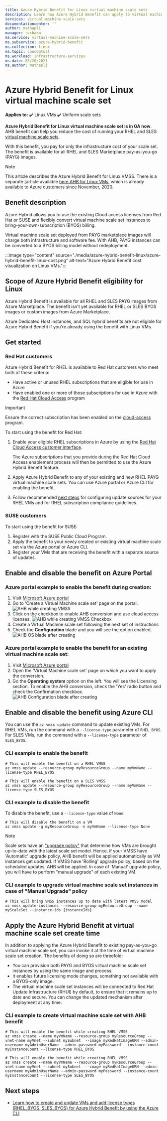 ```yaml
---
title: Azure Hybrid Benefit for Linux virtual machine scale sets 
description: Learn how Azure Hybrid Benefit can apply to virtual machine scale set to help you save money on your Linux virtual machines running on Azure.
services: virtual-machine-scale-sets
documentationcenter: ''
author: mathapli
manager: rochakm
ms.service: virtual-machine-scale-sets
ms.subservice: azure-hybrid-benefit
ms.collection: linux
ms.topic: conceptual
ms.workload: infrastructure-services
ms.date: 03/20/2021
ms.author: mathapli
---
```




# Azure Hybrid Benefit for Linux virtual machine scale set

**Applies to:** :heavy_check_mark: Linux VMs :heavy_check_mark: Uniform scale sets

**Azure Hybrid Benefit for Linux virtual machine scale set is in GA now**. AHB benefit can help you reduce the cost of running your RHEL and SLES [virtual machine scale sets](overview.md).

With this benefit, you pay for only the infrastructure cost of your scale set. The benefit is available for all RHEL and SLES Marketplace pay-as-you-go (PAYG) images.


>[!NOTE]
> This article describes the Azure Hybrid Benefit for Linux VMSS. There is a separate [article available [here AHB for Linux VMs](../virtual-machines/linux/azure-hybrid-benefit-linux.md), which is already available to Azure customers since November, 2020.

## Benefit description
Azure Hybrid allows you to use the existing Cloud access licenses from Red Hat or SUSE and flexibly convert virtual machine scale set instances to bring-your-own-subscription (BYOS) billing. 

Virtual machine scale set deployed from PAYG marketplace images will charge both infrastructure and software fee. With AHB, PAYG instances can be converted to a BYOS billing model without redeployment.

:::image type="content" source="./media/azure-hybrid-benefit-linux/azure-hybrid-benefit-linux-cost.png" alt-text="Azure Hybrid Benefit cost visualization on Linux VMs.":::

## Scope of Azure Hybrid Benefit eligibility for Linux
Azure Hybrid Benefit is available for all RHEL and SLES PAYG images from Azure Marketplace. The benefit isn't yet available for RHEL or SLES BYOS images or custom images from Azure Marketplace.

Azure Dedicated Host instances, and SQL hybrid benefits are not eligible for Azure Hybrid Benefit if you're already using the benefit with Linux VMs.

## Get started

### Red Hat customers

Azure Hybrid Benefit for RHEL is available to Red Hat customers who meet both of these criteria:

- Have active or unused RHEL subscriptions that are eligible for use in Azure
- Have enabled one or more of those subscriptions for use in Azure with the [Red Hat Cloud Access](https://www.redhat.com/en/technologies/cloud-computing/cloud-access) program

> [!IMPORTANT]
> Ensure the correct subscription has been enabled on the [cloud-access](https://www.redhat.com/en/technologies/cloud-computing/cloud-access) program.

To start using the benefit for Red Hat:

1. Enable your eligible RHEL subscriptions in Azure by using the [Red Hat Cloud Access customer interface](https://access.redhat.com/management/cloud).

   The Azure subscriptions that you provide during the Red Hat Cloud Access enablement process will then be permitted to use the Azure Hybrid Benefit feature.
1. Apply Azure Hybrid Benefit to any of your existing and new RHEL PAYG virtual machine scale sets. You can use Azure portal or Azure CLI for enabling the benefit.
1. Follow recommended [next steps](https://access.redhat.com/articles/5419341) for configuring update sources for your RHEL VMs and for RHEL subscription compliance guidelines.


### SUSE customers

To start using the benefit for SUSE:

1. Register with the SUSE Public Cloud Program.
1. Apply the benefit to your newly created or existing virtual machine scale set via the Azure portal or Azure CLI.
1. Register your VMs that are receiving the benefit with a separate source of updates.


## Enable and disable the benefit on Azure Portal 
### Azure portal example to enable the benefit during creation:
1. Visit [Microsoft Azure portal](https://portal.azure.com/)
1. Go to 'Create a Virtual Machine scale set' page on the portal.
 ![AHB while creating VMSS](./media/azure-hybrid-benefit-linux/create-vmss-ahb.png)
1. Click on the checkbox to enable AHB conversion and use cloud access licenses.
 ![AHB while creating VMSS Checkbox](./media/azure-hybrid-benefit-linux/create-vmss-ahb-checkbox.png)
1. Create a Virtual Machine scale set following the next set of instructions
1. Check the **Configuration** blade and you will see the option enabled. 
![AHB OS blade after creating](./media/azure-hybrid-benefit-linux/create-vmss-ahb-os-blade.png)

### Azure portal example to enable the benefit for an existing virtual machine scale set:
1. Visit [Microsoft Azure portal](https://portal.azure.com/)
1. Open the 'Virtual Machine scale set' page on which you want to apply the conversion.
1. Go the **Operating system** option on the left. You will see the Licensing section. To enable the AHB conversion, check the 'Yes' radio button and check the Confirmation checkbox.
![AHB Configuration blade after creating](./media/azure-hybrid-benefit-linux/create-vmss-ahb-os-blade.png)



## Enable and disable the benefit using Azure CLI

You can use the `az vmss update` command to update existing VMs. For RHEL VMs, run the command with a `--license-type` parameter of `RHEL_BYOS`. For SLES VMs, run the command with a `--license-type` parameter of `SLES_BYOS`.

### CLI example to enable the benefit
```azurecli
# This will enable the benefit on a RHEL VMSS
az vmss update --resource-group myResourceGroup --name myVmName --license-type RHEL_BYOS

# This will enable the benefit on a SLES VMSS
az vmss update --resource-group myResourceGroup --name myVmName --license-type SLES_BYOS
```
### CLI example to disable the benefit
To disable the benefit, use a `--license-type` value of `None`:

```azurecli
# This will disable the benefit on a VM
az vmss update -g myResourceGroup -n myVmName --license-type None
```

>[!NOTE]
> Scale sets have an ["upgrade policy"](./virtual-machine-scale-sets-upgrade-scale-set.md#how-to-bring-vms-up-to-date-with-the-latest-scale-set-model) that determine how VMs are brought up-to-date with the latest scale set model. 
Hence, if your VMSS have 'Automatic' upgrade policy, AHB benefit will be applied automatically as VM instances get updated. 
If VMSS have 'Rolling' upgrade policy, based on the scheduled updates, AHB will be applied.
In case of 'Manual' upgrade policy, you will have to perform "manual upgrade" of each existing VM.  

### CLI example to upgrade virtual machine scale set instances in case of "Manual Upgrade" policy 
```azurecli
# This will bring VMSS instances up to date with latest VMSS model 
az vmss update-instances --resource-group myResourceGroup --name myScaleSet --instance-ids {instanceIds}
```

## Apply the Azure Hybrid Benefit at virtual machine scale set create time 
In addition to applying the Azure Hybrid Benefit to existing pay-as-you-go virtual machine scale set, you can invoke it at the time of virtual machine scale set creation. The benefits of doing so are threefold:
- You can provision both PAYG and BYOS virtual machine scale set instances by using the same image and process.
- It enables future licensing mode changes, something not available with a BYOS-only image.
- The virtual machine scale set instances will be connected to Red Hat Update Infrastructure (RHUI) by default, to ensure that it remains up to date and secure. You can change the updated mechanism after deployment at any time.

### CLI example to create virtual machine scale set with AHB benefit
```azurecli
# This will enable the benefit while creating RHEL VMSS
az vmss create --name myVmName --resource-group myResourceGroup --vnet-name myVnet --subnet mySubnet  --image myRedHatImageURN --admin-username myAdminUserName --admin-password myPassword --instance-count myInstanceCount --license-type RHEL_BYOS 

# This will enable the benefit while creating RHEL VMSS
az vmss create --name myVmName --resource-group myResourceGroup --vnet-name myVnet --subnet mySubnet  --image myRedHatImageURN --admin-username myAdminUserName --admin-password myPassword --instance-count myInstanceCount --license-type SLES_BYOS
```

## Next steps
* [Learn how to create and update VMs and add license types (RHEL_BYOS, SLES_BYOS) for Azure Hybrid Benefit by using the Azure CLI](/cli/azure/vmss)